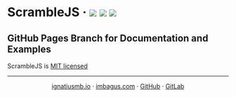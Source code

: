 # ScrambleJS &middot; [![](https://img.shields.io/bundlephobia/minzip/@ignatiusmb/scramble.svg?label=minzipped&style=popout)](https://github.com/ignatiusmb/scramble.js) [![](https://img.shields.io/npm/v/@ignatiusmb/scramble.svg?style=popout)](https://www.npmjs.com/package/@ignatiusmb/scramble) [![](https://data.jsdelivr.com/v1/package/gh/ignatiusmb/scramble.js/badge?style=rounded)](https://www.jsdelivr.com/package/gh/ignatiusmb/scramble.js)

## GitHub Pages Branch for Documentation and Examples

ScrambleJS is [MIT licensed](LICENSE)

---

<p align="center">
  <a href="https://ignatiusmb.github.io">ignatiusmb.io</a>
  &middot;
  <a href="www.imbagus.com">imbagus.com</a>
  &middot;
  <a href="https://github.com/ignatiusmb">GitHub</a>
  &middot;
  <a href="https://gitlab.com/ignatiusmb">GitLab</a>
</p>
